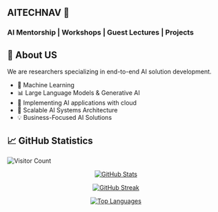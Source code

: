 ## AITECHNAV 👋

### AI Mentorship | Workshops | Guest Lectures | Projects


## 🚀 About US

We are researchers specializing in end-to-end AI solution development.
- 🤖 Machine Learning 
- 📊 Large Language Models & Generative AI
- 🔄 Implementing AI applications with cloud
- 🎯 Scalable AI Systems Architecture
- 💡 Business-Focused AI Solutions


## 📈 GitHub Statistics

![Visitor Count](https://hits.seeyoufarm.com/api/count/incr/badge.svg?url=https%3A%2F%2Fgithub.com%2FAITECHNAV&count_bg=%2379C83D&title_bg=%23555555&icon=github.svg&icon_color=%23E7E7E7&title=Visitors&edge_flat=false)


<div align="center">

[![GitHub Stats](https://github-readme-stats.vercel.app/api?username=tyagian/orgs&show_icons=true&hide=&count_private=true&title_color=444e59&text_color=3382ed&icon_color=ef4444&bg_color=ffffff&hide_border=true&show_icons=true)](https://github.com/aitechnav)

[![GitHub Streak](https://github-readme-streak-stats.herokuapp.com/?user=tyagian/orgs&stroke=3382ed&background=ffffff&ring=444e59&fire=444e59&currStreakNum=3382ed&currStreakLabel=444e59&sideNums=3382ed&sideLabels=3382ed&dates=3382ed&hide_border=true)](https://github.com/aitechnav)

[![Top Languages](https://github-readme-stats.vercel.app/api/top-langs/?username=tyagian/orgs&langs_count=6&title_color=444e59&text_color=3382ed&icon_color=ef4444&bg_color=ffffff&hide_border=true&layout=compact)](https://github.com/aitechnav)

</div>

<!--

**Here are some ideas to get you started:**

🙋‍♀️ A short introduction - what is your organization all about?
🌈 Contribution guidelines - how can the community get involved?
👩‍💻 Useful resources - where can the community find your docs? Is there anything else the community should know?
🍿 Fun facts - what does your team eat for breakfast?
🧙 Remember, you can do mighty things with the power of [Markdown](https://docs.github.com/github/writing-on-github/getting-started-with-writing-and-formatting-on-github/basic-writing-and-formatting-syntax)
-->

